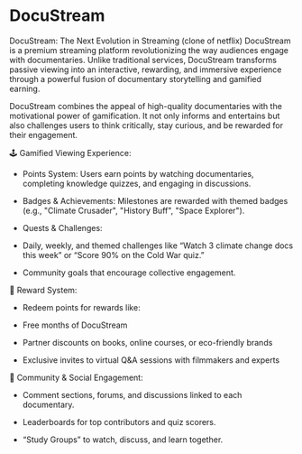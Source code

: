 # DocuStream
DocuStream: The Next Evolution in Streaming (clone of netflix)
DocuStream is a premium streaming platform revolutionizing the way audiences engage with documentaries. Unlike traditional services, DocuStream transforms passive viewing into an interactive, rewarding, and immersive experience through a powerful fusion of documentary storytelling and gamified earning.

DocuStream combines the appeal of high-quality documentaries with the motivational power of gamification. It not only informs and entertains but also challenges users to think critically, stay curious, and be rewarded for their engagement.

🕹️ Gamified Viewing Experience:
- Points System: Users earn points by watching documentaries, completing knowledge quizzes, and engaging in discussions.

- Badges & Achievements: Milestones are rewarded with themed badges (e.g., "Climate Crusader", "History Buff", "Space Explorer").

- Quests & Challenges:

- Daily, weekly, and themed challenges like “Watch 3 climate change docs this week” or “Score 90% on the Cold War quiz.”

- Community goals that encourage collective engagement.

🎉 Reward System:

- Redeem points for rewards like:

- Free months of DocuStream

- Partner discounts on books, online courses, or eco-friendly brands

- Exclusive invites to virtual Q&A sessions with filmmakers and experts

👥 Community & Social Engagement:
- Comment sections, forums, and discussions linked to each documentary.

- Leaderboards for top contributors and quiz scorers.

- “Study Groups” to watch, discuss, and learn together.
